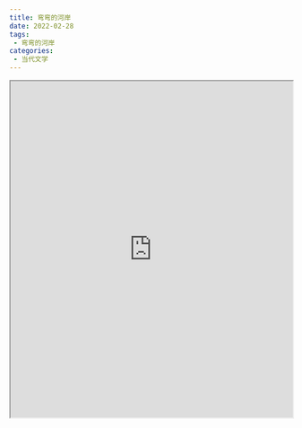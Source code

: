 ```yaml
---
title: 弯弯的河岸
date: 2022-02-28
tags:
 - 弯弯的河岸
categories:
 - 当代文学
---
```




<iframe src="http://localhost:8080/pdf/web/viewer.html?file=https://vkceyugu.cdn.bspapp.com/VKCEYUGU-e9075d72-0451-48df-afe1-d46932ae4554/e983de20-b821-41f2-a964-e055cdfdc89b.pdf" width="100%" height="600px"></iframe>